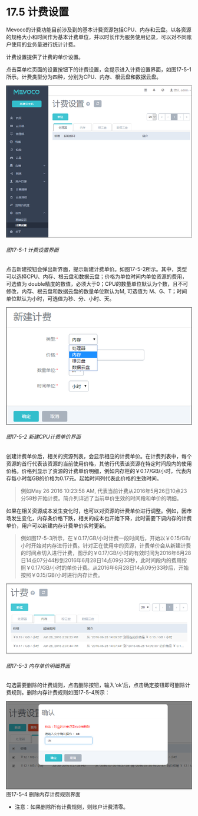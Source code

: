 # 17.5 计费设置

Mevoco的计费功能目前涉及到的基本计费资源包括CPU、内存和云盘。以各资源的规格大小和时间作为基本计费单位，并以时长作为服务使用记录，可以对不同账户使用的业务量进行统计计费。

计费设置提供了计费的单价设置。

点击菜单栏页面的设置按钮下的计费设置，会提示进入计费设置界面，如图17-5-1所示。计费类型分为四种，分别为CPU、内存、根云盘和数据云盘。


![png](../images/17-5-1.png "图17-5-1 计费设置界面")
###### 图17-5-1 计费设置界面

点击新建按钮会弹出新界面，提示新建计费单价。如图17-5-2所示。其中，类型可以选择CPU、内存、根云盘和数据云盘；价格为单位时间内单位资源的费用，可选值为 double精度的数值，必须大于0；CPU的数量单位默认为个数，且不可修改，内存、根云盘和数据云盘的数量单位默认为M, 可选值为 M、G、T；时间单位默认为小时，可选值为秒、分、小时、天。

![png](../images/17-5-2.png "图17-5-2 新建CPU计费单价界面")
###### 图17-5-2 新建CPU计费单价界面

创建计费单价后，相关的资源列表，会显示相应的计费单价。在计费列表中，每个资源的首行代表该资源的当前使用价格，其他行代表该资源在特定时间段内的使用价格。价格列显示了资源的计费单价明细，例如内存栏的￥0.17/GB/小时，代表内存每小时每GB的价格为0.17元。起始时间列代表此价格的生效时间。

> 例如May 26 2016 10:23:58 AM, 代表当前计费从2016年5月26日10点23分58秒开始计费。简介列详述了当前单价生效的时间段和单价的明细。

如果在相关资源成本发生变化时，也可以对资源的计费单价进行调整。例如，因市场发生变化，内存条价格下跌，相关的成本也开始下降，此时需要下调内存的计费单价，用户可以新建内存计费单价实时更新。

> 例如图17-5-3所示，在￥0.17/GB/小时计费一段时间后，开始以￥0.15/GB/小时开始对内存进行计费。针对正在使用中的资源，计费单价会从新建计费的时间点切入进行计费，图示的￥0.17/GB/小时的有效时间为2016年6月28日14点07分44秒到2016年6月28日14点09分33秒，此时间段内的费用按照￥0.17/GB/小时的单价计费。从2016年6月28日14点09分33秒后，开始按照￥0.15/GB/小时进行内存计费。

![png](../images/17-5-3.png "图17-5-3 内存单价明细界面")
###### 图17-5-3 内存单价明细界面

勾选需要删除的计费规则，点击删除按钮，输入‘ok’后，点击确定按钮即可删除计费规则。删除内存计费规则如图17-5-4所示：

![png](../images/17-5-4.png "图17-5-4 内存单价明细界面")
图17-5-4 删除内存计费规则界面

* 注意：如果删除所有计费规则，则账户计费清零。

